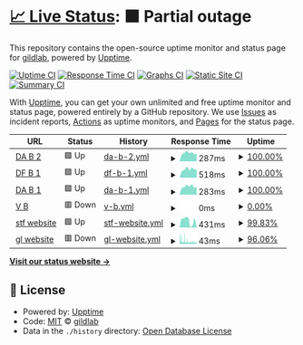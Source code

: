# [📈 Live Status](https://upptime.gildlab.xyz): <!--live status--> **🟧 Partial outage**

This repository contains the open-source uptime monitor and status page for [gildlab](https://upptime.gildlab.xyz), powered by [Upptime](https://github.com/upptime/upptime).

[![Uptime CI](https://github.com/gildlab/upptime/workflows/Uptime%20CI/badge.svg)](https://github.com/gildlab/upptime/actions?query=workflow%3A%22Uptime+CI%22)
[![Response Time CI](https://github.com/gildlab/upptime/workflows/Response%20Time%20CI/badge.svg)](https://github.com/gildlab/upptime/actions?query=workflow%3A%22Response+Time+CI%22)
[![Graphs CI](https://github.com/gildlab/upptime/workflows/Graphs%20CI/badge.svg)](https://github.com/gildlab/upptime/actions?query=workflow%3A%22Graphs+CI%22)
[![Static Site CI](https://github.com/gildlab/upptime/workflows/Static%20Site%20CI/badge.svg)](https://github.com/gildlab/upptime/actions?query=workflow%3A%22Static+Site+CI%22)
[![Summary CI](https://github.com/gildlab/upptime/workflows/Summary%20CI/badge.svg)](https://github.com/gildlab/upptime/actions?query=workflow%3A%22Summary+CI%22)

With [Upptime](https://upptime.js.org), you can get your own unlimited and free uptime monitor and status page, powered entirely by a GitHub repository. We use [Issues](https://github.com/gildlab/upptime/issues) as incident reports, [Actions](https://github.com/gildlab/upptime/actions) as uptime monitors, and [Pages](https://upptime.gildlab.xyz) for the status page.

<!--start: status pages-->
<!-- This summary is generated by Upptime (https://github.com/upptime/upptime) -->
<!-- Do not edit this manually, your changes will be overwritten -->
<!-- prettier-ignore -->
| URL | Status | History | Response Time | Uptime |
| --- | ------ | ------- | ------------- | ------ |
| <img alt="" src="https://icons.duckduckgo.com/ip3/db2.gildlab.xyz.ico" height="13"> [DA B 2](https://db2.gildlab.xyz/api/v0/version) | 🟩 Up | [da-b-2.yml](https://github.com/gildlab/upptime/commits/HEAD/history/da-b-2.yml) | <details><summary><img alt="Response time graph" src="./graphs/da-b-2/response-time-week.png" height="20"> 287ms</summary><br><a href="https://upptime.gildlab.xyz/history/da-b-2"><img alt="Response time 354" src="https://img.shields.io/endpoint?url=https%3A%2F%2Fraw.githubusercontent.com%2Fgildlab%2Fupptime%2FHEAD%2Fapi%2Fda-b-2%2Fresponse-time.json"></a><br><a href="https://upptime.gildlab.xyz/history/da-b-2"><img alt="24-hour response time 269" src="https://img.shields.io/endpoint?url=https%3A%2F%2Fraw.githubusercontent.com%2Fgildlab%2Fupptime%2FHEAD%2Fapi%2Fda-b-2%2Fresponse-time-day.json"></a><br><a href="https://upptime.gildlab.xyz/history/da-b-2"><img alt="7-day response time 287" src="https://img.shields.io/endpoint?url=https%3A%2F%2Fraw.githubusercontent.com%2Fgildlab%2Fupptime%2FHEAD%2Fapi%2Fda-b-2%2Fresponse-time-week.json"></a><br><a href="https://upptime.gildlab.xyz/history/da-b-2"><img alt="30-day response time 335" src="https://img.shields.io/endpoint?url=https%3A%2F%2Fraw.githubusercontent.com%2Fgildlab%2Fupptime%2FHEAD%2Fapi%2Fda-b-2%2Fresponse-time-month.json"></a><br><a href="https://upptime.gildlab.xyz/history/da-b-2"><img alt="1-year response time 369" src="https://img.shields.io/endpoint?url=https%3A%2F%2Fraw.githubusercontent.com%2Fgildlab%2Fupptime%2FHEAD%2Fapi%2Fda-b-2%2Fresponse-time-year.json"></a></details> | <details><summary><a href="https://upptime.gildlab.xyz/history/da-b-2">100.00%</a></summary><a href="https://upptime.gildlab.xyz/history/da-b-2"><img alt="All-time uptime 94.52%" src="https://img.shields.io/endpoint?url=https%3A%2F%2Fraw.githubusercontent.com%2Fgildlab%2Fupptime%2FHEAD%2Fapi%2Fda-b-2%2Fuptime.json"></a><br><a href="https://upptime.gildlab.xyz/history/da-b-2"><img alt="24-hour uptime 100.00%" src="https://img.shields.io/endpoint?url=https%3A%2F%2Fraw.githubusercontent.com%2Fgildlab%2Fupptime%2FHEAD%2Fapi%2Fda-b-2%2Fuptime-day.json"></a><br><a href="https://upptime.gildlab.xyz/history/da-b-2"><img alt="7-day uptime 100.00%" src="https://img.shields.io/endpoint?url=https%3A%2F%2Fraw.githubusercontent.com%2Fgildlab%2Fupptime%2FHEAD%2Fapi%2Fda-b-2%2Fuptime-week.json"></a><br><a href="https://upptime.gildlab.xyz/history/da-b-2"><img alt="30-day uptime 99.81%" src="https://img.shields.io/endpoint?url=https%3A%2F%2Fraw.githubusercontent.com%2Fgildlab%2Fupptime%2FHEAD%2Fapi%2Fda-b-2%2Fuptime-month.json"></a><br><a href="https://upptime.gildlab.xyz/history/da-b-2"><img alt="1-year uptime 99.60%" src="https://img.shields.io/endpoint?url=https%3A%2F%2Fraw.githubusercontent.com%2Fgildlab%2Fupptime%2FHEAD%2Fapi%2Fda-b-2%2Fuptime-year.json"></a></details>
| <img alt="" src="https://icons.duckduckgo.com/ip3/ipfs.dragonflysun.ge.ico" height="13"> [DF B 1](https://ipfs.dragonflysun.ge/api/v0/version) | 🟩 Up | [df-b-1.yml](https://github.com/gildlab/upptime/commits/HEAD/history/df-b-1.yml) | <details><summary><img alt="Response time graph" src="./graphs/df-b-1/response-time-week.png" height="20"> 518ms</summary><br><a href="https://upptime.gildlab.xyz/history/df-b-1"><img alt="Response time 839" src="https://img.shields.io/endpoint?url=https%3A%2F%2Fraw.githubusercontent.com%2Fgildlab%2Fupptime%2FHEAD%2Fapi%2Fdf-b-1%2Fresponse-time.json"></a><br><a href="https://upptime.gildlab.xyz/history/df-b-1"><img alt="24-hour response time 486" src="https://img.shields.io/endpoint?url=https%3A%2F%2Fraw.githubusercontent.com%2Fgildlab%2Fupptime%2FHEAD%2Fapi%2Fdf-b-1%2Fresponse-time-day.json"></a><br><a href="https://upptime.gildlab.xyz/history/df-b-1"><img alt="7-day response time 518" src="https://img.shields.io/endpoint?url=https%3A%2F%2Fraw.githubusercontent.com%2Fgildlab%2Fupptime%2FHEAD%2Fapi%2Fdf-b-1%2Fresponse-time-week.json"></a><br><a href="https://upptime.gildlab.xyz/history/df-b-1"><img alt="30-day response time 789" src="https://img.shields.io/endpoint?url=https%3A%2F%2Fraw.githubusercontent.com%2Fgildlab%2Fupptime%2FHEAD%2Fapi%2Fdf-b-1%2Fresponse-time-month.json"></a><br><a href="https://upptime.gildlab.xyz/history/df-b-1"><img alt="1-year response time 813" src="https://img.shields.io/endpoint?url=https%3A%2F%2Fraw.githubusercontent.com%2Fgildlab%2Fupptime%2FHEAD%2Fapi%2Fdf-b-1%2Fresponse-time-year.json"></a></details> | <details><summary><a href="https://upptime.gildlab.xyz/history/df-b-1">100.00%</a></summary><a href="https://upptime.gildlab.xyz/history/df-b-1"><img alt="All-time uptime 98.38%" src="https://img.shields.io/endpoint?url=https%3A%2F%2Fraw.githubusercontent.com%2Fgildlab%2Fupptime%2FHEAD%2Fapi%2Fdf-b-1%2Fuptime.json"></a><br><a href="https://upptime.gildlab.xyz/history/df-b-1"><img alt="24-hour uptime 100.00%" src="https://img.shields.io/endpoint?url=https%3A%2F%2Fraw.githubusercontent.com%2Fgildlab%2Fupptime%2FHEAD%2Fapi%2Fdf-b-1%2Fuptime-day.json"></a><br><a href="https://upptime.gildlab.xyz/history/df-b-1"><img alt="7-day uptime 100.00%" src="https://img.shields.io/endpoint?url=https%3A%2F%2Fraw.githubusercontent.com%2Fgildlab%2Fupptime%2FHEAD%2Fapi%2Fdf-b-1%2Fuptime-week.json"></a><br><a href="https://upptime.gildlab.xyz/history/df-b-1"><img alt="30-day uptime 99.89%" src="https://img.shields.io/endpoint?url=https%3A%2F%2Fraw.githubusercontent.com%2Fgildlab%2Fupptime%2FHEAD%2Fapi%2Fdf-b-1%2Fuptime-month.json"></a><br><a href="https://upptime.gildlab.xyz/history/df-b-1"><img alt="1-year uptime 99.49%" src="https://img.shields.io/endpoint?url=https%3A%2F%2Fraw.githubusercontent.com%2Fgildlab%2Fupptime%2FHEAD%2Fapi%2Fdf-b-1%2Fuptime-year.json"></a></details>
| <img alt="" src="https://icons.duckduckgo.com/ip3/db1.gildlab.xyz.ico" height="13"> [DA B 1](https://db1.gildlab.xyz/api/v0/version) | 🟩 Up | [da-b-1.yml](https://github.com/gildlab/upptime/commits/HEAD/history/da-b-1.yml) | <details><summary><img alt="Response time graph" src="./graphs/da-b-1/response-time-week.png" height="20"> 283ms</summary><br><a href="https://upptime.gildlab.xyz/history/da-b-1"><img alt="Response time 842" src="https://img.shields.io/endpoint?url=https%3A%2F%2Fraw.githubusercontent.com%2Fgildlab%2Fupptime%2FHEAD%2Fapi%2Fda-b-1%2Fresponse-time.json"></a><br><a href="https://upptime.gildlab.xyz/history/da-b-1"><img alt="24-hour response time 259" src="https://img.shields.io/endpoint?url=https%3A%2F%2Fraw.githubusercontent.com%2Fgildlab%2Fupptime%2FHEAD%2Fapi%2Fda-b-1%2Fresponse-time-day.json"></a><br><a href="https://upptime.gildlab.xyz/history/da-b-1"><img alt="7-day response time 283" src="https://img.shields.io/endpoint?url=https%3A%2F%2Fraw.githubusercontent.com%2Fgildlab%2Fupptime%2FHEAD%2Fapi%2Fda-b-1%2Fresponse-time-week.json"></a><br><a href="https://upptime.gildlab.xyz/history/da-b-1"><img alt="30-day response time 322" src="https://img.shields.io/endpoint?url=https%3A%2F%2Fraw.githubusercontent.com%2Fgildlab%2Fupptime%2FHEAD%2Fapi%2Fda-b-1%2Fresponse-time-month.json"></a><br><a href="https://upptime.gildlab.xyz/history/da-b-1"><img alt="1-year response time 1033" src="https://img.shields.io/endpoint?url=https%3A%2F%2Fraw.githubusercontent.com%2Fgildlab%2Fupptime%2FHEAD%2Fapi%2Fda-b-1%2Fresponse-time-year.json"></a></details> | <details><summary><a href="https://upptime.gildlab.xyz/history/da-b-1">100.00%</a></summary><a href="https://upptime.gildlab.xyz/history/da-b-1"><img alt="All-time uptime 92.87%" src="https://img.shields.io/endpoint?url=https%3A%2F%2Fraw.githubusercontent.com%2Fgildlab%2Fupptime%2FHEAD%2Fapi%2Fda-b-1%2Fuptime.json"></a><br><a href="https://upptime.gildlab.xyz/history/da-b-1"><img alt="24-hour uptime 100.00%" src="https://img.shields.io/endpoint?url=https%3A%2F%2Fraw.githubusercontent.com%2Fgildlab%2Fupptime%2FHEAD%2Fapi%2Fda-b-1%2Fuptime-day.json"></a><br><a href="https://upptime.gildlab.xyz/history/da-b-1"><img alt="7-day uptime 100.00%" src="https://img.shields.io/endpoint?url=https%3A%2F%2Fraw.githubusercontent.com%2Fgildlab%2Fupptime%2FHEAD%2Fapi%2Fda-b-1%2Fuptime-week.json"></a><br><a href="https://upptime.gildlab.xyz/history/da-b-1"><img alt="30-day uptime 99.81%" src="https://img.shields.io/endpoint?url=https%3A%2F%2Fraw.githubusercontent.com%2Fgildlab%2Fupptime%2FHEAD%2Fapi%2Fda-b-1%2Fuptime-month.json"></a><br><a href="https://upptime.gildlab.xyz/history/da-b-1"><img alt="1-year uptime 94.71%" src="https://img.shields.io/endpoint?url=https%3A%2F%2Fraw.githubusercontent.com%2Fgildlab%2Fupptime%2FHEAD%2Fapi%2Fda-b-1%2Fuptime-year.json"></a></details>
| <img alt="" src="https://icons.duckduckgo.com/ip3/vb1.gildlab.xyz.ico" height="13"> [V B](https://vb1.gildlab.xyz/api/v0/version) | 🟥 Down | [v-b.yml](https://github.com/gildlab/upptime/commits/HEAD/history/v-b.yml) | <details><summary><img alt="Response time graph" src="./graphs/v-b/response-time-week.png" height="20"> 0ms</summary><br><a href="https://upptime.gildlab.xyz/history/v-b"><img alt="Response time 2605" src="https://img.shields.io/endpoint?url=https%3A%2F%2Fraw.githubusercontent.com%2Fgildlab%2Fupptime%2FHEAD%2Fapi%2Fv-b%2Fresponse-time.json"></a><br><a href="https://upptime.gildlab.xyz/history/v-b"><img alt="24-hour response time 0" src="https://img.shields.io/endpoint?url=https%3A%2F%2Fraw.githubusercontent.com%2Fgildlab%2Fupptime%2FHEAD%2Fapi%2Fv-b%2Fresponse-time-day.json"></a><br><a href="https://upptime.gildlab.xyz/history/v-b"><img alt="7-day response time 0" src="https://img.shields.io/endpoint?url=https%3A%2F%2Fraw.githubusercontent.com%2Fgildlab%2Fupptime%2FHEAD%2Fapi%2Fv-b%2Fresponse-time-week.json"></a><br><a href="https://upptime.gildlab.xyz/history/v-b"><img alt="30-day response time 0" src="https://img.shields.io/endpoint?url=https%3A%2F%2Fraw.githubusercontent.com%2Fgildlab%2Fupptime%2FHEAD%2Fapi%2Fv-b%2Fresponse-time-month.json"></a><br><a href="https://upptime.gildlab.xyz/history/v-b"><img alt="1-year response time 2901" src="https://img.shields.io/endpoint?url=https%3A%2F%2Fraw.githubusercontent.com%2Fgildlab%2Fupptime%2FHEAD%2Fapi%2Fv-b%2Fresponse-time-year.json"></a></details> | <details><summary><a href="https://upptime.gildlab.xyz/history/v-b">0.00%</a></summary><a href="https://upptime.gildlab.xyz/history/v-b"><img alt="All-time uptime 81.70%" src="https://img.shields.io/endpoint?url=https%3A%2F%2Fraw.githubusercontent.com%2Fgildlab%2Fupptime%2FHEAD%2Fapi%2Fv-b%2Fuptime.json"></a><br><a href="https://upptime.gildlab.xyz/history/v-b"><img alt="24-hour uptime 0.00%" src="https://img.shields.io/endpoint?url=https%3A%2F%2Fraw.githubusercontent.com%2Fgildlab%2Fupptime%2FHEAD%2Fapi%2Fv-b%2Fuptime-day.json"></a><br><a href="https://upptime.gildlab.xyz/history/v-b"><img alt="7-day uptime 0.00%" src="https://img.shields.io/endpoint?url=https%3A%2F%2Fraw.githubusercontent.com%2Fgildlab%2Fupptime%2FHEAD%2Fapi%2Fv-b%2Fuptime-week.json"></a><br><a href="https://upptime.gildlab.xyz/history/v-b"><img alt="30-day uptime 0.00%" src="https://img.shields.io/endpoint?url=https%3A%2F%2Fraw.githubusercontent.com%2Fgildlab%2Fupptime%2FHEAD%2Fapi%2Fv-b%2Fuptime-month.json"></a><br><a href="https://upptime.gildlab.xyz/history/v-b"><img alt="1-year uptime 63.08%" src="https://img.shields.io/endpoint?url=https%3A%2F%2Fraw.githubusercontent.com%2Fgildlab%2Fupptime%2FHEAD%2Fapi%2Fv-b%2Fuptime-year.json"></a></details>
| <img alt="" src="https://icons.duckduckgo.com/ip3/sft.gildlab.xyz.ico" height="13"> [stf website](https://sft.gildlab.xyz) | 🟩 Up | [stf-website.yml](https://github.com/gildlab/upptime/commits/HEAD/history/stf-website.yml) | <details><summary><img alt="Response time graph" src="./graphs/stf-website/response-time-week.png" height="20"> 431ms</summary><br><a href="https://upptime.gildlab.xyz/history/stf-website"><img alt="Response time 491" src="https://img.shields.io/endpoint?url=https%3A%2F%2Fraw.githubusercontent.com%2Fgildlab%2Fupptime%2FHEAD%2Fapi%2Fstf-website%2Fresponse-time.json"></a><br><a href="https://upptime.gildlab.xyz/history/stf-website"><img alt="24-hour response time 15" src="https://img.shields.io/endpoint?url=https%3A%2F%2Fraw.githubusercontent.com%2Fgildlab%2Fupptime%2FHEAD%2Fapi%2Fstf-website%2Fresponse-time-day.json"></a><br><a href="https://upptime.gildlab.xyz/history/stf-website"><img alt="7-day response time 431" src="https://img.shields.io/endpoint?url=https%3A%2F%2Fraw.githubusercontent.com%2Fgildlab%2Fupptime%2FHEAD%2Fapi%2Fstf-website%2Fresponse-time-week.json"></a><br><a href="https://upptime.gildlab.xyz/history/stf-website"><img alt="30-day response time 1002" src="https://img.shields.io/endpoint?url=https%3A%2F%2Fraw.githubusercontent.com%2Fgildlab%2Fupptime%2FHEAD%2Fapi%2Fstf-website%2Fresponse-time-month.json"></a><br><a href="https://upptime.gildlab.xyz/history/stf-website"><img alt="1-year response time 505" src="https://img.shields.io/endpoint?url=https%3A%2F%2Fraw.githubusercontent.com%2Fgildlab%2Fupptime%2FHEAD%2Fapi%2Fstf-website%2Fresponse-time-year.json"></a></details> | <details><summary><a href="https://upptime.gildlab.xyz/history/stf-website">99.83%</a></summary><a href="https://upptime.gildlab.xyz/history/stf-website"><img alt="All-time uptime 99.86%" src="https://img.shields.io/endpoint?url=https%3A%2F%2Fraw.githubusercontent.com%2Fgildlab%2Fupptime%2FHEAD%2Fapi%2Fstf-website%2Fuptime.json"></a><br><a href="https://upptime.gildlab.xyz/history/stf-website"><img alt="24-hour uptime 100.00%" src="https://img.shields.io/endpoint?url=https%3A%2F%2Fraw.githubusercontent.com%2Fgildlab%2Fupptime%2FHEAD%2Fapi%2Fstf-website%2Fuptime-day.json"></a><br><a href="https://upptime.gildlab.xyz/history/stf-website"><img alt="7-day uptime 99.83%" src="https://img.shields.io/endpoint?url=https%3A%2F%2Fraw.githubusercontent.com%2Fgildlab%2Fupptime%2FHEAD%2Fapi%2Fstf-website%2Fuptime-week.json"></a><br><a href="https://upptime.gildlab.xyz/history/stf-website"><img alt="30-day uptime 99.96%" src="https://img.shields.io/endpoint?url=https%3A%2F%2Fraw.githubusercontent.com%2Fgildlab%2Fupptime%2FHEAD%2Fapi%2Fstf-website%2Fuptime-month.json"></a><br><a href="https://upptime.gildlab.xyz/history/stf-website"><img alt="1-year uptime 99.73%" src="https://img.shields.io/endpoint?url=https%3A%2F%2Fraw.githubusercontent.com%2Fgildlab%2Fupptime%2FHEAD%2Fapi%2Fstf-website%2Fuptime-year.json"></a></details>
| <img alt="" src="https://icons.duckduckgo.com/ip3/gildlab.xyz.ico" height="13"> [gl website](https://gildlab.xyz) | 🟥 Down | [gl-website.yml](https://github.com/gildlab/upptime/commits/HEAD/history/gl-website.yml) | <details><summary><img alt="Response time graph" src="./graphs/gl-website/response-time-week.png" height="20"> 43ms</summary><br><a href="https://upptime.gildlab.xyz/history/gl-website"><img alt="Response time 295" src="https://img.shields.io/endpoint?url=https%3A%2F%2Fraw.githubusercontent.com%2Fgildlab%2Fupptime%2FHEAD%2Fapi%2Fgl-website%2Fresponse-time.json"></a><br><a href="https://upptime.gildlab.xyz/history/gl-website"><img alt="24-hour response time 30" src="https://img.shields.io/endpoint?url=https%3A%2F%2Fraw.githubusercontent.com%2Fgildlab%2Fupptime%2FHEAD%2Fapi%2Fgl-website%2Fresponse-time-day.json"></a><br><a href="https://upptime.gildlab.xyz/history/gl-website"><img alt="7-day response time 43" src="https://img.shields.io/endpoint?url=https%3A%2F%2Fraw.githubusercontent.com%2Fgildlab%2Fupptime%2FHEAD%2Fapi%2Fgl-website%2Fresponse-time-week.json"></a><br><a href="https://upptime.gildlab.xyz/history/gl-website"><img alt="30-day response time 155" src="https://img.shields.io/endpoint?url=https%3A%2F%2Fraw.githubusercontent.com%2Fgildlab%2Fupptime%2FHEAD%2Fapi%2Fgl-website%2Fresponse-time-month.json"></a><br><a href="https://upptime.gildlab.xyz/history/gl-website"><img alt="1-year response time 287" src="https://img.shields.io/endpoint?url=https%3A%2F%2Fraw.githubusercontent.com%2Fgildlab%2Fupptime%2FHEAD%2Fapi%2Fgl-website%2Fresponse-time-year.json"></a></details> | <details><summary><a href="https://upptime.gildlab.xyz/history/gl-website">96.06%</a></summary><a href="https://upptime.gildlab.xyz/history/gl-website"><img alt="All-time uptime 85.37%" src="https://img.shields.io/endpoint?url=https%3A%2F%2Fraw.githubusercontent.com%2Fgildlab%2Fupptime%2FHEAD%2Fapi%2Fgl-website%2Fuptime.json"></a><br><a href="https://upptime.gildlab.xyz/history/gl-website"><img alt="24-hour uptime 92.27%" src="https://img.shields.io/endpoint?url=https%3A%2F%2Fraw.githubusercontent.com%2Fgildlab%2Fupptime%2FHEAD%2Fapi%2Fgl-website%2Fuptime-day.json"></a><br><a href="https://upptime.gildlab.xyz/history/gl-website"><img alt="7-day uptime 96.06%" src="https://img.shields.io/endpoint?url=https%3A%2F%2Fraw.githubusercontent.com%2Fgildlab%2Fupptime%2FHEAD%2Fapi%2Fgl-website%2Fuptime-week.json"></a><br><a href="https://upptime.gildlab.xyz/history/gl-website"><img alt="30-day uptime 99.09%" src="https://img.shields.io/endpoint?url=https%3A%2F%2Fraw.githubusercontent.com%2Fgildlab%2Fupptime%2FHEAD%2Fapi%2Fgl-website%2Fuptime-month.json"></a><br><a href="https://upptime.gildlab.xyz/history/gl-website"><img alt="1-year uptime 71.58%" src="https://img.shields.io/endpoint?url=https%3A%2F%2Fraw.githubusercontent.com%2Fgildlab%2Fupptime%2FHEAD%2Fapi%2Fgl-website%2Fuptime-year.json"></a></details>

<!--end: status pages-->

[**Visit our status website →**](https://upptime.gildlab.xyz)

## 📄 License

- Powered by: [Upptime](https://github.com/upptime/upptime)
- Code: [MIT](./LICENSE) © [gildlab](https://upptime.gildlab.xyz)
- Data in the `./history` directory: [Open Database License](https://opendatacommons.org/licenses/odbl/1-0/)
